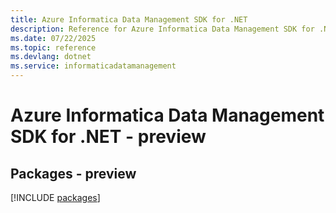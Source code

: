 ```yaml
---
title: Azure Informatica Data Management SDK for .NET
description: Reference for Azure Informatica Data Management SDK for .NET
ms.date: 07/22/2025
ms.topic: reference
ms.devlang: dotnet
ms.service: informaticadatamanagement
---
```

# Azure Informatica Data Management SDK for .NET - preview
## Packages - preview
[!INCLUDE [packages](informatica-data-management-index.md)]